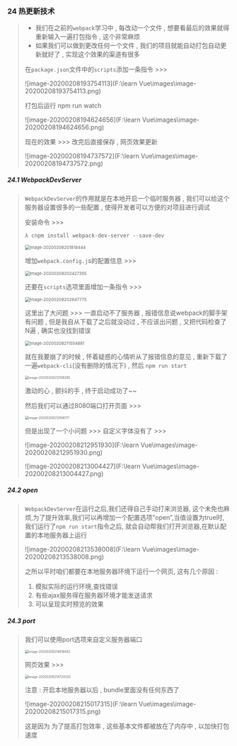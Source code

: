 ### 24 热更新技术

> - 我们在之前的`webpack`学习中 , 每改动一个文件 , 想要看最后的效果就得重新输入一遍打包指令 , 这个非常麻烦
> - 如果我们可以做到更改任何一个文件 , 我们的项目就能自动打包自动更新就好了 , 实现这个效果的渠道有很多
>
> 在`package.json`文件中的`scripts`添加一条指令 >>>
>
> ![image-20200208193754113](F:\learn Vue\images\image-20200208193754113.png)
>
> 打包后运行 npm run watch
>
> ![image-20200208194624656](F:\learn Vue\images\image-20200208194624656.png)
>
> 现在的效果 >>> 改完后直接保存 , 网页效果更新
>
> ![image-20200208194737572](F:\learn Vue\images\image-20200208194737572.png)

##### 24.1 WebpackDevServer

> `WebpackDevServer`的作用就是在本地开启一个临时服务器 , 我们可以给这个服务器设置很多的一些配置 , 使得开发者可以方便的对项目进行调试
>
> 安装命令 >>>
>
> ```nginx
> λ cnpm install webpack-dev-server --save-dev
> ```
>
> <img src="F:\learn Vue\images\image-20200208201818444.png" alt="image-20200208201818444" style="zoom:67%;" />
>
> 增加`webpack.config.j`s的配置信息 >>>
>
> <img src="F:\learn Vue\images\image-20200208202427355.png" alt="image-20200208202427355" style="zoom:67%;" />
>
> 还要在`scripts`选项里面增加一条指令 >>>
>
> <img src="F:\learn Vue\images\image-20200208202647775.png" alt="image-20200208202647775" style="zoom:67%;" />
>
> 这里出了大问题 >>> 一直启动不了服务器 , 报错信息说webpack的脚手架有问题 , 但是我自从下载了之后就没动过 , 不应该出问题 , 又把代码检查了N遍 , 确实也没找到错误 
>
> <img src="F:\learn Vue\images\image-20200208211554881.png" alt="image-20200208211554881" style="zoom:67%;" />
>
> 就在我要崩了的时候 , 怀着疑惑的心情听从了报错信息的意见 , 重新下载了一遍`webpack-cli`(没有删除的情况下) , 然后 `npm run start`
>
> <img src="F:\learn Vue\images\image-20200208212109285.png" alt="image-20200208212109285" style="zoom:50%;" />
>
> 激动的心 , 颤抖的手 , 终于启动成功了~~
>
> 然后我们可以通过8080端口打开页面 >>>
>
> <img src="F:\learn Vue\images\image-20200208212906171.png" alt="image-20200208212906171" style="zoom:50%;" />
>
> 但是出现了一个小问题 >>> 自定义字体没有了 >>> 
>
> ![image-20200208212951930](F:\learn Vue\images\image-20200208212951930.png)
>
> ![image-20200208213004427](F:\learn Vue\images\image-20200208213004427.png)

##### 24.2 open

> `WebpackDevServer`在运行之后,我们还得自己手动打来浏览器, 这个未免也麻烦,为了提升效率,我们可以再增加一个配置选项”open”,当值设置为true时,我们运行了`npm run start`指令之后, 就会自动帮我们打开浏览器,在默认配置的本地服务器上运行
>
> ![image-20200208213538008](F:\learn Vue\images\image-20200208213538008.png)
>
> 之所以平时咱们都要在本地服务器环境下运行一个网页, 这有几个原因 :
>
> 1. 模拟实际的运行环境,查找错误
> 2. 有些ajax服务得在服务器环境才能发送请求
> 3. 可以呈现实时预览的效果

##### 24.3 port

> 我们可以使用port选项来自定义服务器端口
>
> <img src="F:\learn Vue\images\image-20200208214618482.png" alt="image-20200208214618482" style="zoom:50%;" />
>
> 网页效果 >>>
>
> <img src="F:\learn Vue\images\image-20200208214724332.png" alt="image-20200208214724332" style="zoom:50%;" />
>
> 注意 : 开启本地服务器以后 , bundle里面没有任何东西了
>
> ![image-20200208215017315](F:\learn Vue\images\image-20200208215017315.png)
>
> 这是因为 为了提高打包效率 , 这些基本文件都被放在了内存中 , 以加快打包速度

